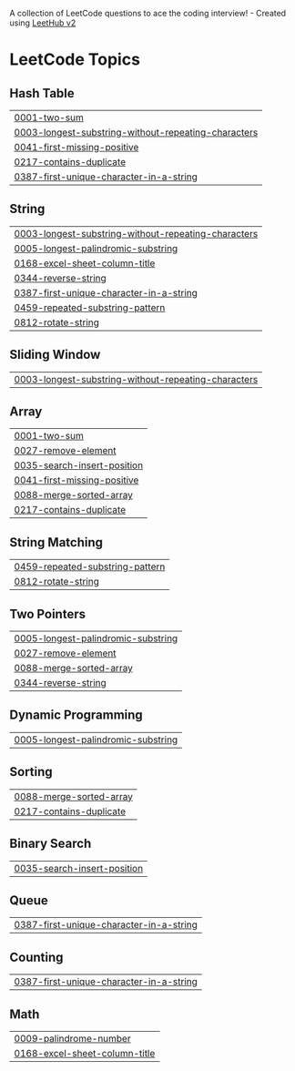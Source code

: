 A collection of LeetCode questions to ace the coding interview! - Created using [LeetHub v2](https://github.com/arunbhardwaj/LeetHub-2.0)
<!---LeetCode Topics Start-->
# LeetCode Topics
## Hash Table
|  |
| ------- |
| [0001-two-sum](https://github.com/Balaguru588/LeetCode/tree/master/0001-two-sum) |
| [0003-longest-substring-without-repeating-characters](https://github.com/Balaguru588/LeetCode/tree/master/0003-longest-substring-without-repeating-characters) |
| [0041-first-missing-positive](https://github.com/Balaguru588/LeetCode/tree/master/0041-first-missing-positive) |
| [0217-contains-duplicate](https://github.com/Balaguru588/LeetCode/tree/master/0217-contains-duplicate) |
| [0387-first-unique-character-in-a-string](https://github.com/Balaguru588/LeetCode/tree/master/0387-first-unique-character-in-a-string) |
## String
|  |
| ------- |
| [0003-longest-substring-without-repeating-characters](https://github.com/Balaguru588/LeetCode/tree/master/0003-longest-substring-without-repeating-characters) |
| [0005-longest-palindromic-substring](https://github.com/Balaguru588/LeetCode/tree/master/0005-longest-palindromic-substring) |
| [0168-excel-sheet-column-title](https://github.com/Balaguru588/LeetCode/tree/master/0168-excel-sheet-column-title) |
| [0344-reverse-string](https://github.com/Balaguru588/LeetCode/tree/master/0344-reverse-string) |
| [0387-first-unique-character-in-a-string](https://github.com/Balaguru588/LeetCode/tree/master/0387-first-unique-character-in-a-string) |
| [0459-repeated-substring-pattern](https://github.com/Balaguru588/LeetCode/tree/master/0459-repeated-substring-pattern) |
| [0812-rotate-string](https://github.com/Balaguru588/LeetCode/tree/master/0812-rotate-string) |
## Sliding Window
|  |
| ------- |
| [0003-longest-substring-without-repeating-characters](https://github.com/Balaguru588/LeetCode/tree/master/0003-longest-substring-without-repeating-characters) |
## Array
|  |
| ------- |
| [0001-two-sum](https://github.com/Balaguru588/LeetCode/tree/master/0001-two-sum) |
| [0027-remove-element](https://github.com/Balaguru588/LeetCode/tree/master/0027-remove-element) |
| [0035-search-insert-position](https://github.com/Balaguru588/LeetCode/tree/master/0035-search-insert-position) |
| [0041-first-missing-positive](https://github.com/Balaguru588/LeetCode/tree/master/0041-first-missing-positive) |
| [0088-merge-sorted-array](https://github.com/Balaguru588/LeetCode/tree/master/0088-merge-sorted-array) |
| [0217-contains-duplicate](https://github.com/Balaguru588/LeetCode/tree/master/0217-contains-duplicate) |
## String Matching
|  |
| ------- |
| [0459-repeated-substring-pattern](https://github.com/Balaguru588/LeetCode/tree/master/0459-repeated-substring-pattern) |
| [0812-rotate-string](https://github.com/Balaguru588/LeetCode/tree/master/0812-rotate-string) |
## Two Pointers
|  |
| ------- |
| [0005-longest-palindromic-substring](https://github.com/Balaguru588/LeetCode/tree/master/0005-longest-palindromic-substring) |
| [0027-remove-element](https://github.com/Balaguru588/LeetCode/tree/master/0027-remove-element) |
| [0088-merge-sorted-array](https://github.com/Balaguru588/LeetCode/tree/master/0088-merge-sorted-array) |
| [0344-reverse-string](https://github.com/Balaguru588/LeetCode/tree/master/0344-reverse-string) |
## Dynamic Programming
|  |
| ------- |
| [0005-longest-palindromic-substring](https://github.com/Balaguru588/LeetCode/tree/master/0005-longest-palindromic-substring) |
## Sorting
|  |
| ------- |
| [0088-merge-sorted-array](https://github.com/Balaguru588/LeetCode/tree/master/0088-merge-sorted-array) |
| [0217-contains-duplicate](https://github.com/Balaguru588/LeetCode/tree/master/0217-contains-duplicate) |
## Binary Search
|  |
| ------- |
| [0035-search-insert-position](https://github.com/Balaguru588/LeetCode/tree/master/0035-search-insert-position) |
## Queue
|  |
| ------- |
| [0387-first-unique-character-in-a-string](https://github.com/Balaguru588/LeetCode/tree/master/0387-first-unique-character-in-a-string) |
## Counting
|  |
| ------- |
| [0387-first-unique-character-in-a-string](https://github.com/Balaguru588/LeetCode/tree/master/0387-first-unique-character-in-a-string) |
## Math
|  |
| ------- |
| [0009-palindrome-number](https://github.com/Balaguru588/LeetCode/tree/master/0009-palindrome-number) |
| [0168-excel-sheet-column-title](https://github.com/Balaguru588/LeetCode/tree/master/0168-excel-sheet-column-title) |
<!---LeetCode Topics End-->